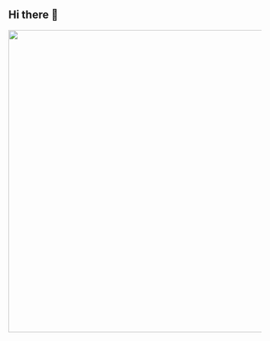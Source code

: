 ## Hi there 👋
<div id="header" align="center">
<img src='https://media1.tenor.com/m/Bw9awAhrxHwAAAAd/nero-labrador.gif' width='600'/>
</div>
